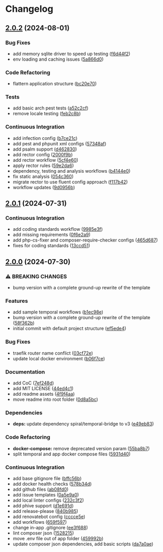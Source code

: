 # Changelog

## [2.0.2](https://github.com/wayofdev/spiral-starter-tpl/compare/v2.0.1...v2.0.2) (2024-08-01)


### Bug Fixes

* add memory sqlite driver to speed up testing ([f6d44f2](https://github.com/wayofdev/spiral-starter-tpl/commit/f6d44f2c0be66d1e43da4f196b06455343dc4fc8))
* env loading and caching issues ([5a866d0](https://github.com/wayofdev/spiral-starter-tpl/commit/5a866d0a2f8fa62c7c650c2b50148d918d6e1b59))


### Code Refactoring

* flattern application structure ([bc20e70](https://github.com/wayofdev/spiral-starter-tpl/commit/bc20e700c2a4602fde36b096abf3d13a1967036c))


### Tests

* add basic arch pest tests ([a52c2cf](https://github.com/wayofdev/spiral-starter-tpl/commit/a52c2cf7b06ddd9ab72f14137f4efe202e809bf2))
* remove locale testing ([feb2c8b](https://github.com/wayofdev/spiral-starter-tpl/commit/feb2c8b505ad40c243d2da2ca5ffd454b586b91b))


### Continuous Integration

* add infection config ([b7ce21c](https://github.com/wayofdev/spiral-starter-tpl/commit/b7ce21cbd4caa6fb8f1586bef45128147295e266))
* add pest and phpunit xml configs ([57348af](https://github.com/wayofdev/spiral-starter-tpl/commit/57348aff19b2cf6cc8452dcefbcdeb594c5d0bd8))
* add psalm support ([d462830](https://github.com/wayofdev/spiral-starter-tpl/commit/d462830188e7939bead98b734482b5a97df0dcd6))
* add rector config ([2000f9b](https://github.com/wayofdev/spiral-starter-tpl/commit/2000f9b20962083197c231571d79efc2d94b8ce3))
* add rector workflow ([5cf4e60](https://github.com/wayofdev/spiral-starter-tpl/commit/5cf4e60d20cbea1c623f54f60370b8b13a94bfdb))
* apply rector rules ([59e2da6](https://github.com/wayofdev/spiral-starter-tpl/commit/59e2da692393fc4c749cc1950c6dc8cb6ab17d03))
* dependency, testing and analysis workflows ([b4144e0](https://github.com/wayofdev/spiral-starter-tpl/commit/b4144e02786c112e741efe49e3fbd86687542b82))
* fix static analysis ([054c360](https://github.com/wayofdev/spiral-starter-tpl/commit/054c360a4e13db3dbe0f642f4b832f21062fd926))
* migrate rector to use fluent config approach ([f117b42](https://github.com/wayofdev/spiral-starter-tpl/commit/f117b428d3d35366fb3c867bd4e67c4c45f17467))
* workflow updates ([9d0956b](https://github.com/wayofdev/spiral-starter-tpl/commit/9d0956bbfb928a1d67c8c3519beaee0531858771))

## [2.0.1](https://github.com/wayofdev/spiral-starter-tpl/compare/v2.0.0...v2.0.1) (2024-07-31)


### Continuous Integration

* add coding standards workflow ([9985e3f](https://github.com/wayofdev/spiral-starter-tpl/commit/9985e3f52171ac3cfb6301fa401b8ad4389354a6))
* add missing requirements ([0f6e2a9](https://github.com/wayofdev/spiral-starter-tpl/commit/0f6e2a958d4e340479ca012bd272b005f22cae48))
* add php-cs-fixer and composer-require-checker configs ([465d687](https://github.com/wayofdev/spiral-starter-tpl/commit/465d6879a8309f46d6d4c39bae45d8647d5fe679))
* fixes for coding standards ([13ccd51](https://github.com/wayofdev/spiral-starter-tpl/commit/13ccd518b82aac470888ebb5e8fadbc7122b9bc7))

## [2.0.0](https://github.com/wayofdev/spiral-starter-tpl/compare/v1.0.0...v2.0.0) (2024-07-30)


### ⚠ BREAKING CHANGES

* bump version with a complete ground-up rewrite of the template

### Features

* add sample temporal workflows ([b1ec98e](https://github.com/wayofdev/spiral-starter-tpl/commit/b1ec98e592b760b0d9ca8268498121b47856a9ed))
* bump version with a complete ground-up rewrite of the template ([58f362b](https://github.com/wayofdev/spiral-starter-tpl/commit/58f362ba24221d7acd7e9ddd9569831532b6a1fc))
* initial commit with default project structure ([ef5ede4](https://github.com/wayofdev/spiral-starter-tpl/commit/ef5ede4983bf1e15a249295d1839f28f2b4af422))


### Bug Fixes

* traefik router name conflict ([03cf72e](https://github.com/wayofdev/spiral-starter-tpl/commit/03cf72e04dec5ea1fe5b8b7bb7d155ed1a19138d))
* update local docker environment ([b06f7ce](https://github.com/wayofdev/spiral-starter-tpl/commit/b06f7ce23f1ec094f1706c2272285d8c90a0830f))


### Documentation

* add CoC ([7ef248d](https://github.com/wayofdev/spiral-starter-tpl/commit/7ef248d367471184f1ffa1eaced061f7a2825fc1))
* add MIT LICENSE ([44ed4c1](https://github.com/wayofdev/spiral-starter-tpl/commit/44ed4c14593c004f0881881a4fbb7ab55089ce90))
* add readme assets ([4f9f4aa](https://github.com/wayofdev/spiral-starter-tpl/commit/4f9f4aac749ef1c1432a45b093eb05138db192d2))
* move readme into root folder ([0d8a5bc](https://github.com/wayofdev/spiral-starter-tpl/commit/0d8a5bc8d06566c03ff3618370b4ecf5012d67d7))


### Dependencies

* **deps:** update dependency spiral/temporal-bridge to v3 ([e49eb83](https://github.com/wayofdev/spiral-starter-tpl/commit/e49eb8387dd8077459b3e4bd41ef239f8258085b))


### Code Refactoring

* **docker-compose:** remove deprecated version param ([55ba8b7](https://github.com/wayofdev/spiral-starter-tpl/commit/55ba8b7ab701f2280628a874d2997beb08992a38))
* split temporal and app docker compose files ([5931d40](https://github.com/wayofdev/spiral-starter-tpl/commit/5931d4083eeb0adeef3e6a02ba3a5c0173b7c3e6))


### Continuous Integration

* add base gitignore file ([bffc56b](https://github.com/wayofdev/spiral-starter-tpl/commit/bffc56b22087eebef51f2444e2f748a5dadde521))
* add docker health checks ([578b34d](https://github.com/wayofdev/spiral-starter-tpl/commit/578b34dbf9846c9f6f9a6421b8a54198cff6a897))
* add github files ([ab08fd0](https://github.com/wayofdev/spiral-starter-tpl/commit/ab08fd029c45183a4ccbf7d66843f2842f015283))
* add issue templates ([0a5e9a0](https://github.com/wayofdev/spiral-starter-tpl/commit/0a5e9a0e4f4aa2eb6b8bbbcdceb0f4e4ce8a5630))
* add local linter configs ([232c3f2](https://github.com/wayofdev/spiral-starter-tpl/commit/232c3f2de1e7200e122472dcf24cff16e22ef6bb))
* add phive support ([d1e691d](https://github.com/wayofdev/spiral-starter-tpl/commit/d1e691d00a5af1d15c64408f4f62672fa7a23c86))
* add release-please ([840b985](https://github.com/wayofdev/spiral-starter-tpl/commit/840b9856ecb3f372a68b464d9adde598da3b5a5c))
* add renovatebot config ([cccce5e](https://github.com/wayofdev/spiral-starter-tpl/commit/cccce5e716a3cf2bddb5782df6bcb66466c3b4a7))
* add workflows ([659f597](https://github.com/wayofdev/spiral-starter-tpl/commit/659f59791f59b3d66fbab886b5253c0a1524a4b6))
* change in-app .gitignore ([ee3f688](https://github.com/wayofdev/spiral-starter-tpl/commit/ee3f688eed9801d360aa45dccfeaaab8c2d64394))
* lint composer json ([1528215](https://github.com/wayofdev/spiral-starter-tpl/commit/1528215d5bfee9e24e2d72891fafd05b89289487))
* move .env file out of app folder ([459992b](https://github.com/wayofdev/spiral-starter-tpl/commit/459992b4a1409c08164943c2045c21e9fd057cea))
* update composer json dependencies, add basic scripts ([da7a0ae](https://github.com/wayofdev/spiral-starter-tpl/commit/da7a0ae5b2366948bf2102424755fbf4c5c4403d))
